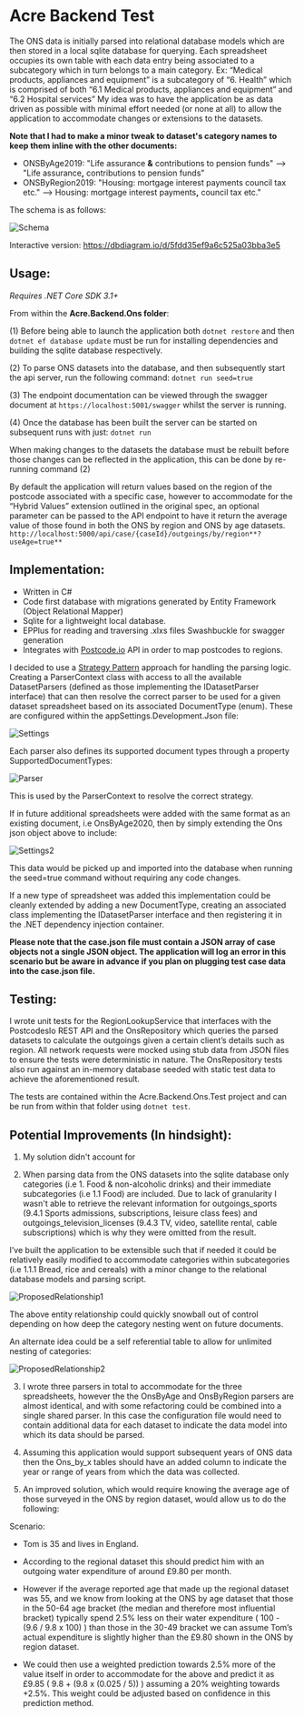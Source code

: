 # Acre Backend Test
The ONS data is initially parsed into relational database models which are then stored in a local sqlite database for querying. Each spreadsheet occupies its own table with each data entry being associated to a subcategory which in turn belongs to a main category.
Ex: “Medical products, appliances and equipment” is a subcategory of “6. Health” which is comprised of both “6.1 Medical products, appliances and equipment” and “6.2 Hospital services”
My idea was to have the application be as data driven as possible with minimal effort needed (or none at all) to allow the application to accommodate changes or extensions to the datasets.

**Note that I had to make a minor tweak to dataset's category names to keep them inline with the other documents:**
- ONSByAge2019: "Life assurance <b>&</b> contributions to pension funds" --> "Life assurance<b>,</b> contributions to pension funds"
- ONSByRegion2019: "Housing: mortgage interest payments council tax etc." --> Housing: mortgage interest payments<b>,</b> council tax etc."

The schema is as follows:

![Schema](https://i.imgur.com/cccoSqE.png)

Interactive version: https://dbdiagram.io/d/5fdd35ef9a6c525a03bba3e5 

## Usage:
_Requires .NET Core SDK 3.1+_

From within the **Acre.Backend.Ons folder**:

(1) Before being able to launch the application both `dotnet restore` and then `dotnet ef database update` must be run for installing dependencies and building the sqlite database respectively.

(2) To parse ONS datasets into the database, and then subsequently start the api server, run the following command: `dotnet run seed=true`

(3) The endpoint documentation can be viewed through the swagger document at `https://localhost:5001/swagger` whilst the server is running.

(4) Once the database has been built the server can be started on subsequent runs with just: `dotnet run` 

When making changes to the datasets the database must be rebuilt before those changes can be reflected in the application, this can be done by re-running command (2)

By default the application will return values based on the region of the postcode associated with a specific case, however to accommodate for the “Hybrid Values” extension outlined in the original spec, an optional parameter can be passed to the API endpoint to have it return the average value of those found in both the ONS by region and ONS by age datasets.
`http://localhost:5000/api/case/{caseId}/outgoings/by/region**?useAge=true**`

## Implementation:

- Written in C#
- Code first database with migrations generated by Entity Framework (Object Relational Mapper)
- Sqlite for a lightweight local database.
- EPPlus for reading and traversing .xlxs files
Swashbuckle for swagger generation
- Integrates with [Postcode.io](https://postcodes.io/) API in order to map postcodes to regions.

I decided to use a [Strategy Pattern](https://refactoring.guru/design-patterns/strategy) approach for handling the parsing logic. Creating a ParserContext class with access to all the available DatasetParsers (defined as those implementing the IDatasetParser interface) that can then resolve the correct parser to be used for a given dataset spreadsheet based on its associated DocumentType (enum). These are configured within the appSettings.Development.Json file:

![Settings](https://i.imgur.com/RezONxm.png)

Each parser also defines its supported document types through a property SupportedDocumentTypes:

![Parser](https://i.imgur.com/U0VJhB2.png)

This is used by the ParserContext to resolve the correct strategy.

If in future additional spreadsheets were added with the same format as an existing document, i.e OnsByAge2020, then by simply extending the Ons json object above to include:

![Settings2](https://i.imgur.com/pNszNP0.png)

This data would be picked up and imported into the database when running the seed=true command without requiring any code changes.

If a new type of spreadsheet was added this implementation could be cleanly extended by adding a new DocumentType, creating an associated class implementing the IDatasetParser interface and then registering it in the .NET dependency injection container.

**Please note that the case.json file must contain a JSON array of case objects not a single JSON object. The application will log an error in this scenario but be aware in advance if you plan on plugging test case data into the case.json file.**

## Testing:
I wrote unit tests for the RegionLookupService that interfaces with the PostcodesIo REST API and the OnsRepository which queries the parsed datasets to calculate the outgoings given a certain client’s details such as region.
All network requests were mocked using stub data from JSON files to ensure the tests were deterministic in nature. The OnsRepository tests also run against an in-memory database seeded with static test data to achieve the aforementioned result.

The tests are contained within the Acre.Backend.Ons.Test project and can be run from within that folder using `dotnet test`.


## Potential Improvements (In hindsight):
1) My solution didn't account for 

2) When parsing data from the ONS datasets into the sqlite database only categories (i.e 1. Food & non-alcoholic drinks) and their immediate subcategories (i.e 1.1 Food) are included. Due to lack of granularity I wasn't able to retrieve the relevant information for outgoings_sports (9.4.1 Sports admissions, subscriptions, leisure class fees) and outgoings_television_licenses (9.4.3 TV, video, satellite rental, cable subscriptions) which is why they were omitted from the result.

I’ve built the application to be extensible such that if needed it could be relatively easily modified to accommodate categories within subcategories (i.e 1.1.1 Bread, rice and cereals) with a minor change to the relational database models and parsing script.

![ProposedRelationship1](https://i.imgur.com/n4gSEQM.png)

The above entity relationship could quickly snowball out of control depending on how deep the category nesting went on future documents.

An alternate idea could be a self referential table to allow for unlimited nesting of categories:

![ProposedRelationship2](https://i.imgur.com/CGAlVD5.png)

3) I wrote three parsers in total to accommodate for the three spreadsheets, however the the OnsByAge and OnsByRegion parsers are almost identical, and with some refactoring could be combined into a single shared parser. In this case the configuration file would need to contain additional data for each dataset to indicate the data model into which its data should be parsed.

4) Assuming this application would support subsequent years of ONS data then the Ons_by_x tables should have an added column to indicate the year or range of years from which the data was collected.

5) An improved solution, which would require knowing the average age of those surveyed in the ONS by region dataset, would allow us to do the following:

Scenario:

- Tom is 35 and lives in England.

- According to the regional dataset this should predict him with an outgoing water expenditure of around £9.80 per month.

- However if the average reported age that made up the regional dataset was 55, and we know from looking at the ONS by age dataset that those in the 50-64 age bracket (the median and therefore most influential bracket) typically spend 2.5% less on their water expenditure ( 100 - (9.6 / 9.8 x 100) ) than those in the 30-49 bracket we can assume Tom’s actual expenditure is slightly higher than the £9.80 shown in the ONS by region dataset.

- We could then use a weighted prediction towards 2.5% more of the value itself in order to accommodate for the above and predict it as £9.85 ( 9.8 + (9.8 x (0.025 / 5)) ) assuming a 20% weighting towards +2.5%. This weight could be adjusted based on confidence in this prediction method.

